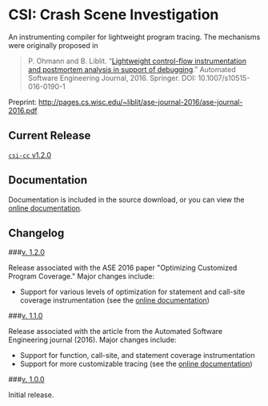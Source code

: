 # CSI: Crash Scene Investigation

An instrumenting compiler for lightweight program tracing. The mechanisms were originally proposed in

> P. Ohmann and B. Liblit.
“[Lightweight control-flow instrumentation and postmortem analysis in support of debugging](http://pages.cs.wisc.edu/~liblit/ase-journal-2016/).”
Automated Software Engineering Journal, 2016.  Springer.
DOI: 10.1007/s10515-016-0190-1

Preprint: http://pages.cs.wisc.edu/~liblit/ase-journal-2016/ase-journal-2016.pdf

## Current Release

[`csi-cc` v1.2.0](../../releases/tag/v1.2.0)

## Documentation

Documentation is included in the source download, or you can view the
[online documentation](https://rawgit.com/liblit/csi-cc/master/doc/index.html).

## Changelog

###[v. 1.2.0](../../releases/tag/v1.2.0)

Release associated with the ASE 2016 paper "Optimizing Customized Program
Coverage."  Major changes include:

- Support for various levels of optimization for statement and call-site
coverage instrumentation (see the
[online documentation](https://rawgit.com/liblit/csi-cc/master/doc/running_optimization.html))

###[v. 1.1.0](../../releases/tag/v1.1.0)

Release associated with the article from the Automated Software Engineering
journal (2016).  Major changes include:

- Support for function, call-site, and statement coverage instrumentation
- Support for more customizable tracing (see the
[online documentation](https://rawgit.com/liblit/csi-cc/master/doc/running_schemes.html))

###[v. 1.0.0](../../releases/tag/v1.0.0)

Initial release.
